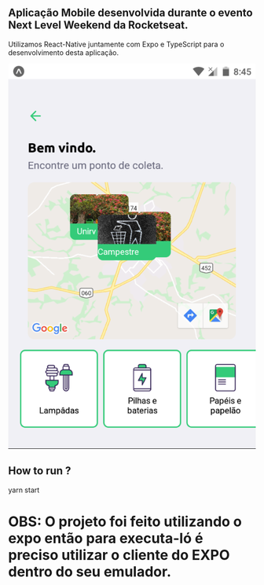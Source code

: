 ## Aplicação Mobile desenvolvida durante o evento Next Level Weekend da Rocketseat.

Utilizamos React-Native juntamente com Expo e TypeScript para o desenvolvimento desta aplicação.

![Mobile](images/mobile.png)

## How to run ?

yarn start

# OBS: O projeto foi feito utilizando o expo então para executa-ló é preciso utilizar o cliente do EXPO dentro do seu emulador.
